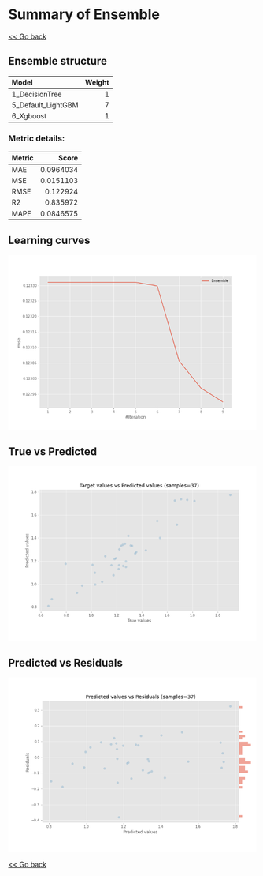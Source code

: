 # Summary of Ensemble

[<< Go back](../README.md)


## Ensemble structure
| Model              |   Weight |
|:-------------------|---------:|
| 1_DecisionTree     |        1 |
| 5_Default_LightGBM |        7 |
| 6_Xgboost          |        1 |

### Metric details:
| Metric   |     Score |
|:---------|----------:|
| MAE      | 0.0964034 |
| MSE      | 0.0151103 |
| RMSE     | 0.122924  |
| R2       | 0.835972  |
| MAPE     | 0.0846575 |



## Learning curves
![Learning curves](learning_curves.png)
## True vs Predicted

![True vs Predicted](true_vs_predicted.png)


## Predicted vs Residuals

![Predicted vs Residuals](predicted_vs_residuals.png)



[<< Go back](../README.md)
